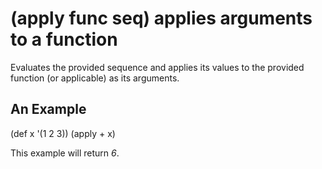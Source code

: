 # (apply func seq) applies arguments to a function
Evaluates the provided sequence and applies its values to the provided function (or applicable) as its arguments.

## An Example

  (def x '(1 2 3))
  (apply + x)

This example will return *6*.
